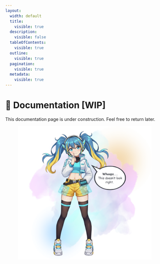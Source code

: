 ```yaml
---
layout:
  width: default
  title:
    visible: true
  description:
    visible: false
  tableOfContents:
    visible: true
  outline:
    visible: true
  pagination:
    visible: true
  metadata:
    visible: true
---
```


# 🚧 Documentation \[WIP]

This documentation page is under construction. Feel free to return later.&#x20;



<figure><img src=".gitbook/assets/nova-404.png" alt=""><figcaption></figcaption></figure>
